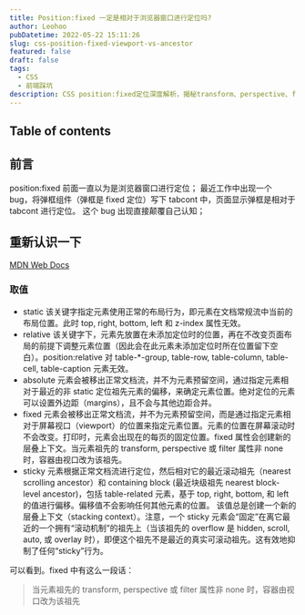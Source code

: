 ```yaml
---
title: Position:fixed 一定是相对于浏览器窗口进行定位吗?
author: Leohoo
pubDatetime: 2022-05-22 15:11:26
slug: css-position-fixed-viewport-vs-ancestor
featured: false
draft: false
tags:
  - CSS
  - 前端踩坑
description: CSS position:fixed定位深度解析，揭秘transform、perspective、filter属性对fixed定位基准的影响机制。
---
```


## Table of contents

## 前言

position:fixed 前面一直以为是浏览器窗口进行定位；
最近工作中出现一个 bug，将弹框组件（弹框是 fixed 定位）写下 tabcont 中，页面显示弹框是相对于 tabcont 进行定位。
这个 bug 出现直接颠覆自己认知；

## 重新认识一下

[MDN Web Docs](https://developer.mozilla.org/zh-CN/docs/Web/CSS/position)

### 取值

- static
该关键字指定元素使用正常的布局行为，即元素在文档常规流中当前的布局位置。此时 top, right, bottom, left 和 z-index 属性无效。
- relative
该关键字下，元素先放置在未添加定位时的位置，再在不改变页面布局的前提下调整元素位置（因此会在此元素未添加定位时所在位置留下空白）。position:relative 对 table-\*-group, table-row, table-column, table-cell, table-caption 元素无效。
- absolute
元素会被移出正常文档流，并不为元素预留空间，通过指定元素相对于最近的非 static 定位祖先元素的偏移，来确定元素位置。绝对定位的元素可以设置外边距（margins），且不会与其他边距合并。
- fixed
元素会被移出正常文档流，并不为元素预留空间，而是通过指定元素相对于屏幕视口（viewport）的位置来指定元素位置。元素的位置在屏幕滚动时不会改变。打印时，元素会出现在的每页的固定位置。fixed 属性会创建新的层叠上下文。当元素祖先的 transform, perspective 或 filter 属性非 none 时，容器由视口改为该祖先。
- sticky
元素根据正常文档流进行定位，然后相对它的最近滚动祖先（nearest scrolling ancestor）和 containing block (最近块级祖先 nearest block-level ancestor)，包括 table-related 元素，基于 top, right, bottom, 和 left 的值进行偏移。偏移值不会影响任何其他元素的位置。
该值总是创建一个新的层叠上下文（stacking context）。注意，一个 sticky 元素会“固定”在离它最近的一个拥有“滚动机制”的祖先上（当该祖先的 overflow 是 hidden, scroll, auto, 或 overlay 时），即便这个祖先不是最近的真实可滚动祖先。这有效地抑制了任何“sticky”行为。

可以看到。fixed 中有这么一段话：

> 当元素祖先的 transform, perspective 或 filter 属性非 none 时，容器由视口改为该祖先
>
